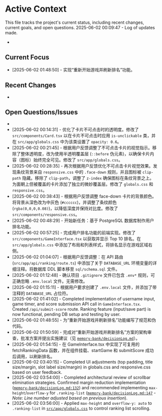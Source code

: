 # Active Context

  This file tracks the project's current status, including recent changes, current goals, and open questions.
  2025-06-02 00:09:47 - Log of updates made.

*

## Current Focus

* [2025-06-02 01:48:50] - 实现“重新开始游戏并刷新排名”功能。   

## Recent Changes

*   

## Open Questions/Issues

*
* [2025-06-02 00:14:31] - 优化了卡片不可点击时的透明度。修改了 `src/components/Card.tsx` 以在卡片不可点击时应用 `is-unclickable` 类，并在 `src/app/globals.css` 中为该类设置了 `opacity: 0.6`。
* [2025-06-02 00:21:45] - 根据用户反馈调整了不可点击卡片的视觉指示。移除了整体透明度，改为使用半透明覆盖层 (`::before` 伪元素)，以确保卡片内容（图标）始终完全可见。修改了 `src/app/globals.css`。
* [2025-06-02 00:28:35] - 再次根据用户反馈优化不可点击卡片视觉效果。发现条纹背景来自 `responsive.css` 中的 `.face-down` 规则，并且图标被 `clip-path` 隐藏。移除了 `clip-path`，调整了 `z-index` 确保图标在条纹背景之上。为面朝上但被覆盖的卡片添加了独立的微妙覆盖层。修改了 `globals.css` 和 `responsive.css`。
* [2025-06-02 00:38:43] - 根据用户反馈调整 face-down 卡片的背景颜色。将背景从深色改为中灰色 (`#cccccc`)，并调整了条纹颜色 (`rgba(0,0,0,0.08)`)，以降低深度并保持对比度。修改了 `src/components/responsive.css`。
* [2025-06-02 00:48:29] - 开始新任务：基于 PostgreSQL 数据库制作用户排名功能。
* [2025-06-02 00:57:25] - 完成用户排名功能的前端实现。修改了 `src/components/GameInterface.tsx` 以获取并显示 Top 10 排名。在 `src/app/globals.css` 中添加了布局和列表样式，将排名显示在游戏区域右侧。
* [2025-06-02 01:04:07] - 根据用户反馈调整：在 API 路由 (`src/app/api/ranking/route.ts`) 中添加了关于 `DATABASE_URL` 环境变量的详细注释。将数据库 DDL 脚本移至 `sql/schema.sql` 文件。
* [2025-06-02 01:12:48] - 确认项目 `.gitignore` 文件已包含 `.env*` 规则，可正确忽略 `.env.local` 文件。无需修改。
* [2025-06-02 01:15:11] - 根据用户要求创建了 `.env.local` 文件，并添加了带注释的 `DATABASE_URL` 占位符。
* [2025-06-02 01:41:02] - Completed implementation of username input, game timer, and score submission API call in `GameInterface.tsx`. Created `/api/submit-score` route. Ranking feature (input/save part) is now functional, pending DB setup and testing by user.
* [2025-06-02 01:48:55] - 为“重新开始游戏并刷新排名”功能编写了规范和伪代码。
* [2025-06-02 01:50:59] - 完成对“重新开始游戏并刷新排名”方案的架构审查，批准方案并提出实施建议（见 [`memory-bank/decisionLog.md`](memory-bank/decisionLog.md)）。
* [2025-06-02 01:54:15] - 在 GameInterface.tsx 中实现了可复用的 fetchRankingData 函数，并在组件挂载、startGame 和 submitScore 成功后调用，以刷新排名。
* [2025-06-02 03:40:15] - Completed UI adjustments (top padding, title size/margin, slot label size/margin) in globals.css and responsive.css based on user feedback.
* [2025-06-02 03:54:00] - Completed architectural review of scrollbar elimination strategies. Confirmed margin reduction implementation ([`memory-bank/decisionLog.md:132`](memory-bank/decisionLog.md:132)) and recommended implementing `max-height`/`overflow-y` for `.ranking-list` ([`memory-bank/decisionLog.md:147`](memory-bank/decisionLog.md:147) - *Note: Line number adjusted based on previous insertion*).
* [2025-06-02 03:56:00] - Applied `max-height` and `overflow-y: auto` to `.ranking-list` in [`src/app/globals.css`](src/app/globals.css:116) to control ranking list scrolling.
